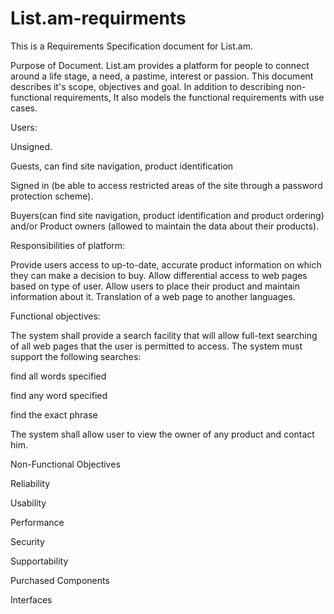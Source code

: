 # List.am-requirments

This is a Requirements Specification document for List.am.

Purpose of Document.
List.am provides a platform for people to connect around a life stage, a need, a pastime, interest or passion. This document describes it's scope, objectives and goal. In addition to describing non-functional requirements, It also models the functional requirements with use cases.



Users:


Unsigned.

Guests, can find site navigation, product identification


Signed in (be able to access restricted areas of the site through a password protection scheme).

Buyers(can find site navigation, product identification and product ordering) and/or
Product owners (allowed to maintain the data about their products).


Responsibilities of platform:

Provide users access to up-to-date, accurate product information on which they can make a decision to buy.
Allow differential access to web pages based on type of user.
Allow users to place their product and maintain information about it.
Translation of a web page to another languages.


Functional objectives:

The system shall provide a search facility that will allow full-text searching of all web pages that the user is permitted to access. The system must support the following searches:

find all words specified

find any word specified

find the exact phrase


The system shall allow user to view the owner of any product and contact him.



Non-Functional Objectives

Reliability

Usability

Performance

Security

Supportability

Purchased Components

Interfaces
